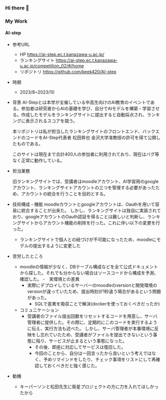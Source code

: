 ### Hi there 👋

### My Work

####  AI-step
- 参考URL
	-  HP https://ai-step.ec.t.kanazawa-u.ac.jp/
	- ランキングサイト https://ai-step.ec.t.kanazawa-u.ac.jp/competition_02/#/home
   	- リポジトリ https://github.com/keek420/AI-step 
- 時期
	- 2023/8~2023/10
- 背景
	AI-Stepとは本学が主催している中高生向けのAI教育のイベントである。参加者は研究者からAIの基礎を学び、自分でAIモデルを構築・学習させる。作成したモデルをランキングサイトに提出すると自動採点され、ランキングに表示されるスコアを競う。

	本リポジトリは私が担当したランキングサイトのフロントエンド、バックエンドのコードをAI-Step代表者 松田昇也 金沢大学准教授の許可を得て公開したものである。

	このサイトは現在まで合計400人の参加者に利用されており、現在はバグ等なく正常に動作している。

- 担当業務
	
	旧ランキングサイトでは、受講者はmoodleアカウント、AI学習用のgoogleアカウント、ランキングサイトアカウントの三つを管理する必要があったため、アカウントの統合を行うことを目的とする。
	<!-- 受講生は学習用webサイト作成ツールmoodleで作られたサイトでAIの基礎について学習し、作成したモデルをアップロードする。その後、モデルの精度を採点＆ランキングサイトDBに保存する。これによりmoodleとランキングサイトの同期を行う。-->
- 技術構成・機能
	moodleカウントとgoogleアカウントは、Oauthを用いて容易に統合することが出来た。
	しかし、ランキングサイトは独自に実装されており、googleアカウントのOauth認証を得ることは難しいと判断し、ランキングサイトからアカウント機能の削除を行った。これに伴い以下の変更を行った。
	- ランキングサイトで個人との紐づけが不可能になったため、moodleにモデルの提出するように変更した

- 苦労したところ　
	- moodleの情報が少なく、DBテーブル構成などを全て公式ドキュメントから探した。それでも分からない場合はソースコードから構成を予測、確認した。
	-　実環境との差異
		- 実際にデプロイしているサーバーのmoodleのversionと開発環境のversionが違っていたため、提出時刻が1秒違う場合があるという問題があった。
			- SQLで差異を吸収ことで解決(dockerを使っておくべきだったか)
	- コミュニケーション
		- 受講者のファイル提出回数をリセットするコードを用意し、サーバ管理者に提供した。その際に、定期的にこのコードを実行するように伝え、実行方法も述べた。	しかし、サーバ管理者が本番環境に反映をし忘れていたため、受講者がファイルを提出できないという事態に陥り、サービスが止まるという事態になった。
			- その後、即座に対応してサービスは復旧した。
			- 今回のことから、自分は一回言ったから良いという考えではなく、予めリマインドをしたり、チェック事項をリストにして再確認しておくべきだと強く感じた。 
- 動機
	- キーパーソンと松田先生に衛星プロジェクトの方に力を入れてほしかったから

